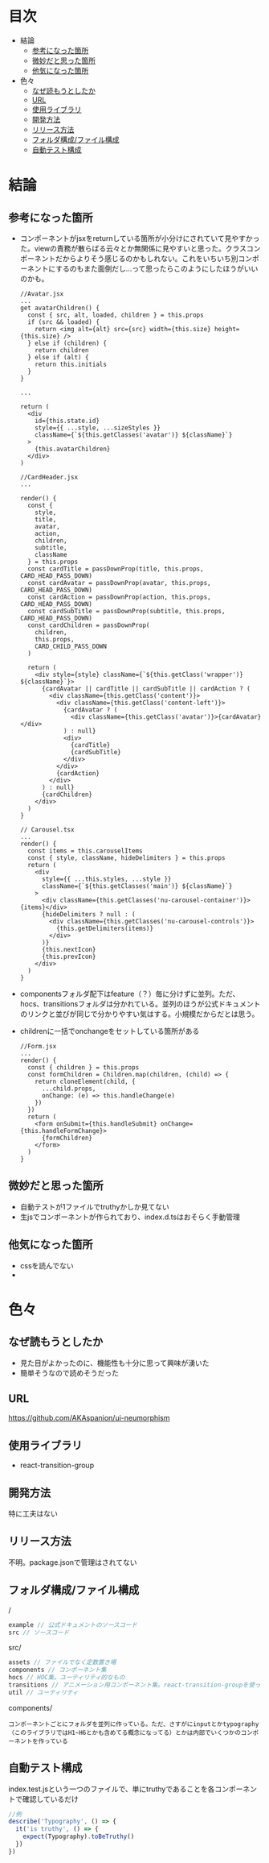 # 目次
- 結論
  - [参考になった箇所](#参考になった箇所)
  - [微妙だと思った箇所](#微妙だと思った箇所)
  - [他気になった箇所](#他気になった箇所)
- 色々
  - [なぜ読もうとしたか](#なぜ読もうとしたか)
  - [URL](#URL)
  - [使用ライブラリ](#使用ライブラリ)
  - [開発方法](#開発方法)
  - [リリース方法](#リリース方法)
  - [フォルダ構成/ファイル構成](#フォルダ構成/ファイル構成)
  - [自動テスト構成](#自動テスト構成)

# 結論

## 参考になった箇所
- コンポーネントがjsxをreturnしている箇所が小分けにされていて見やすかった。viewの責務が散らばる云々とか無関係に見やすいと思った。クラスコンポーネントだからよりそう感じるのかもしれない。これをいちいち別コンポーネントにするのもまた面倒だし…って思ったらこのようにしたほうがいいのかも。
  ```tsx
  //Avatar.jsx
  ...
  get avatarChildren() {
    const { src, alt, loaded, children } = this.props
    if (src && loaded) {
      return <img alt={alt} src={src} width={this.size} height={this.size} />
    } else if (children) {
      return children
    } else if (alt) {
      return this.initials
    }
  }

  ...
  
  return (
    <div
      id={this.state.id}
      style={{ ...style, ...sizeStyles }}
      className={`${this.getClasses('avatar')} ${className}`}
    >
      {this.avatarChildren}
    </div>
  )
  ```
  ```tsx
  //CardHeader.jsx
  ...

  render() {
    const {
      style,
      title,
      avatar,
      action,
      children,
      subtitle,
      className
    } = this.props
    const cardTitle = passDownProp(title, this.props, CARD_HEAD_PASS_DOWN)
    const cardAvatar = passDownProp(avatar, this.props, CARD_HEAD_PASS_DOWN)
    const cardAction = passDownProp(action, this.props, CARD_HEAD_PASS_DOWN)
    const cardSubTitle = passDownProp(subtitle, this.props, CARD_HEAD_PASS_DOWN)
    const cardChildren = passDownProp(
      children,
      this.props,
      CARD_CHILD_PASS_DOWN
    )

    return (
      <div style={style} className={`${this.getClass('wrapper')} ${className}`}>
        {cardAvatar || cardTitle || cardSubTitle || cardAction ? (
          <div className={this.getClass('content')}>
            <div className={this.getClass('content-left')}>
              {cardAvatar ? (
                <div className={this.getClass('avatar')}>{cardAvatar}</div>
              ) : null}
              <div>
                {cardTitle}
                {cardSubTitle}
              </div>
            </div>
            {cardAction}
          </div>
        ) : null}
        {cardChildren}
      </div>
    )
  }
  ```

  ```tsx
  // Carousel.tsx
  ...
  render() {
    const items = this.carouselItems
    const { style, className, hideDelimiters } = this.props
    return (
      <div
        style={{ ...this.styles, ...style }}
        className={`${this.getClasses('main')} ${className}`}
      >
        <div className={this.getClasses('nu-carousel-container')}>{items}</div>
        {hideDelimiters ? null : (
          <div className={this.getClasses('nu-carousel-controls')}>
            {this.getDelimiters(items)}
          </div>
        )}
        {this.nextIcon}
        {this.prevIcon}
      </div>
    )
  }
  ```
- componentsフォルダ配下はfeature（？）毎に分けずに並列。ただ、hocs、transitionsフォルダは分かれている。並列のほうが公式ドキュメントのリンクと並びが同じで分かりやすい気はする。小規模だからだとは思う。
- childrenに一括でonchangeをセットしている箇所がある
  ```tsx
  //Form.jsx
  ...
  render() {
    const { children } = this.props
    const formChildren = Children.map(children, (child) => {
      return cloneElement(child, {
        ...child.props,
        onChange: (e) => this.handleChange(e)
      })
    })
    return (
      <form onSubmit={this.handleSubmit} onChange={this.handleFormChange}>
        {formChildren}
      </form>
    )
  }
  ```

## 微妙だと思った箇所
- 自動テストが1ファイルでtruthyかしか見てない
- 生jsでコンポーネントが作られており、index.d.tsはおそらく手動管理

## 他気になった箇所
- cssを読んでない
- 

# 色々

## なぜ読もうとしたか
- 見た目がよかったのに、機能性も十分に思って興味が湧いた
- 簡単そうなので読めそうだった

## URL
https://github.com/AKAspanion/ui-neumorphism

## 使用ライブラリ
- react-transition-group

## 開発方法
特に工夫はない

## リリース方法
不明。package.jsonで管理はされてない

## フォルダ構成/ファイル構成

/
```js
example // 公式ドキュメントのソースコード
src // ソースコード
```

src/
```js
assets // ファイルでなく定数置き場
components // コンポーネント集
hocs // HOC集。ユーティリティ的なもの
transitions // アニメーション用コンポーネント集。react-transition-groupを使っている
util // ユーティリティ
```

components/
```
コンポーネントごとにフォルダを並列に作っている。ただ、さすがにinputとかtypography（このライブラリではH1~H6とかも含めてる概念になってる）とかは内部でいくつかのコンポーネントを作っている
```

## 自動テスト構成
index.test.jsという一つのファイルで、単にtruthyであることを各コンポーネントで確認しているだけ
```js
//例
describe('Typography', () => {
  it('is truthy', () => {
    expect(Typography).toBeTruthy()
  })
})
```